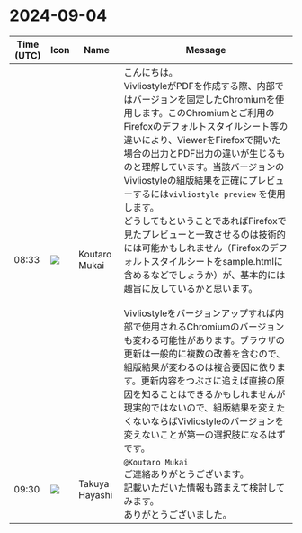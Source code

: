 # 2024-09-04

|Time (UTC)|Icon|Name|Message|
|---|---|---|---|
|08:33|![](https://avatars.slack-edge.com/2023-11-11/6180804843906_ec36242e3b721d6c30e9_72.png)|Koutaro Mukai|こんにちは。<br>VivliostyleがPDFを作成する際、内部ではバージョンを固定したChromiumを使用します。このChromiumとご利用のFirefoxのデフォルトスタイルシート等の違いにより、ViewerをFirefoxで開いた場合の出力とPDF出力の違いが生じるものと理解しています。当該バージョンのVivliostyleの組版結果を正確にプレビューするには`vivliostyle preview` を使用します。<br>どうしてもということであればFirefoxで見たプレビューと一致させるのは技術的には可能かもしれません（Firefoxのデフォルトスタイルシートをsample.htmlに含めるなどでしょうか）が、基本的には趣旨に反しているかと思います。<br><br>Vivliostyleをバージョンアップすれば内部で使用されるChromiumのバージョンも変わる可能性があります。ブラウザの更新は一般的に複数の改善を含むので、組版結果が変わるのは複合要因に依ります。更新内容をつぶさに追えば直接の原因を知ることはできるかもしれませんが現実的ではないので、組版結果を変えたくないならばVivliostyleのバージョンを変えないことが第一の選択肢になるはずです。|
|09:30|![](https://secure.gravatar.com/avatar/df41e6ca1d591535c4eca0e884dbb8d3.jpg?s=72&d=https%3A%2F%2Fa.slack-edge.com%2Fdf10d%2Fimg%2Favatars%2Fava_0002-72.png)|Takuya Hayashi|`@Koutaro Mukai`<br>ご連絡ありがとうございます。<br>記載いただいた情報も踏まえて検討してみます。<br>ありがとうございました。|
